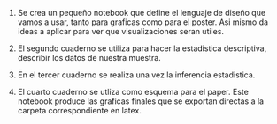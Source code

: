 

1. Se crea un pequeño notebook que define el lenguaje de diseño que vamos a usar, tanto para graficas como para el poster. Asi mismo da ideas a aplicar para ver que visualizaciones seran utiles.

2.  El segundo cuaderno se utiliza para hacer la estadistica descriptiva, describir los datos de nuestra muestra.

3.  En el tercer cuaderno se realiza una vez la inferencia estadistica.

4. El cuarto cuaderno se utliza como esquema para el paper. Este notebook produce las graficas finales que se exportan directas a la carpeta correspondiente en latex.